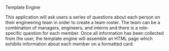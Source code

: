 Template Engine

 This application will ask users a series of questions about each person on their engineering team in order to create a team roster. The team can be a combination of managers, engineers, and interns and there is a role-specific question for each member. Once all information has been collected from the user, the template engine will assemble an HTML page which exhibits information about each member on a formatted card.  
